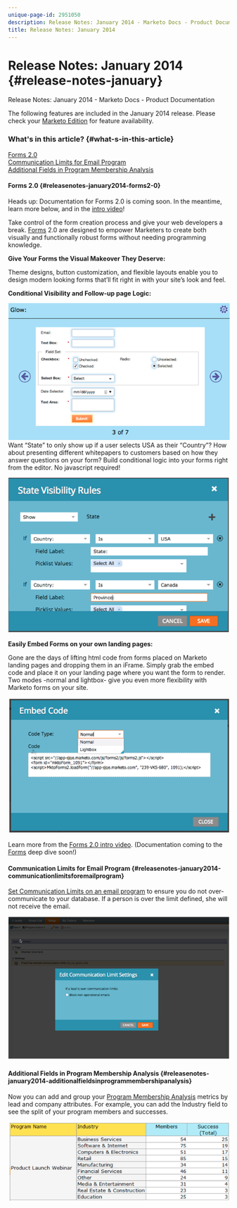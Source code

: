 ```yaml
---
unique-page-id: 2951050
description: Release Notes: January 2014 - Marketo Docs - Product Documentation
title: Release Notes: January 2014
---
```


# Release Notes: January 2014 {#release-notes-january}

Release Notes: January 2014 - Marketo Docs - Product Documentation

The following features are included in the January 2014 release. Please check your [Marketo Edition](http://www.marketo.com/pricing/) for feature availability.

### What's in this article? {#what-s-in-this-article}

[Forms 2.0](#releasenotes-january2014-forms2-0)  
[Communication Limits for Email Program](#releasenotes-january2014-communicationlimitsforemailprogram)  
[Additional Fields in Program Membership Analysis](#releasenotes-january2014-additionalfieldsinprogrammembershipanalysis)

#### Forms 2.0 {#releasenotes-january2014-forms2-0}

Heads up: Documentation for Forms 2.0 is coming soon. In the meantime, learn more below, and in the [intro video](../../../welcome-to-marketo-docs/product-docs/demand-generation/forms.md)!

Take control of the form creation process and give your web developers a break. [Forms](../../../welcome-to-marketo-docs/product-docs/demand-generation/forms.md) 2.0 are designed to empower Marketers to create both visually and functionally robust forms without needing programming knowledge.

**Give Your Forms the Visual Makeover They Deserve:**

Theme designs, button customization, and flexible layouts enable you to design modern looking forms that’ll fit right in with your site’s look and feel.

**Conditional Visibility and Follow-up page Logic:**

![](assets/image2014-9-22-10-3a30-3a52.png)   
Want “State” to only show up if a user selects USA as their “Country”? How about presenting different whitepapers to customers based on how they answer questions on your form? Build conditional logic into your forms right from the editor. No javascript required!

![](assets/image2014-9-22-10-3a31-3a54.png)

**Easily Embed Forms on your own landing pages:**

Gone are the days of lifting html code from forms placed on Marketo landing pages and dropping them in an iFrame. Simply grab the embed code and place it on your landing page where you want the form to render. Two modes -normal and lightbox- give you even more flexibility with Marketo forms on your site.

![](assets/image2014-9-22-10-3a38-3a2.png)

Learn more from the [Forms 2.0 intro video](../../../welcome-to-marketo-docs/product-docs/demand-generation/forms.md). (Documentation coming to the [Forms](../../../welcome-to-marketo-docs/product-docs/demand-generation/forms.md) deep dive soon!)

#### Communication Limits for Email Program {#releasenotes-january2014-communicationlimitsforemailprogram}

[Set Communication Limits on an email program](../../../welcome-to-marketo-docs/product-docs/email-marketing/email-programs/email-program-actions/enable-disable-communication-limits-in-an-email-program.md) to ensure you do not over-communicate to your database. If a person is over the limit defined, she will not receive the email.

![](assets/image2014-9-22-10-3a38-3a31.png)

#### Additional Fields in Program Membership Analysis {#releasenotes-january2014-additionalfieldsinprogrammembershipanalysis}

Now you can add and group your [Program Membership Analysis](../../../welcome-to-marketo-docs/product-docs/reporting/revenue-cycle-analytics/program-analytics/build-a-program-membership-analysis-report-that-lists-leads.md) metrics by lead and company attributes. For example, you can add the Industry field to see the split of your program members and successes.

![](assets/image2014-9-22-10-3a39-3a1.png)

